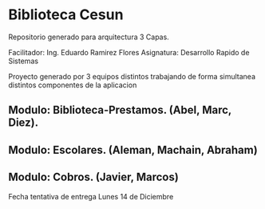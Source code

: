 # Biblioteca Cesun
Repositorio generado para arquitectura 3 Capas. 

Facilitador: Ing. Eduardo Ramirez Flores
Asignatura: Desarrollo Rapido de Sistemas

Proyecto generado por 3 equipos distintos trabajando de forma simultanea distintos componentes de la aplicacion

## Modulo: Biblioteca-Prestamos. (Abel, Marc, Diez).

## Modulo: Escolares. (Aleman, Machain, Abraham)

## Modulo: Cobros. (Javier, Marcos)

Fecha tentativa de entrega Lunes 14 de Diciembre
